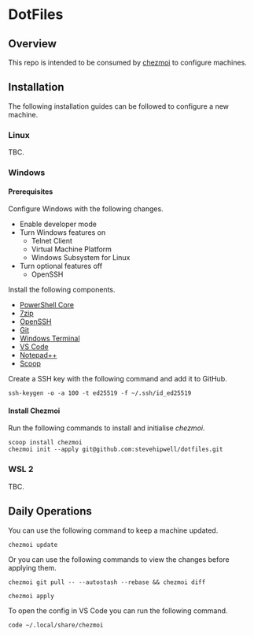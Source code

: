 # DotFiles

## Overview

This repo is intended to be consumed by [chezmoi](https://www.chezmoi.io/) to configure machines.

## Installation

The following installation guides can be followed to configure a new machine.

### Linux

TBC.

### Windows

#### Prerequisites

Configure Windows with the following changes.

- Enable developer mode
- Turn Windows features on
  - Telnet Client
  - Virtual Machine Platform
  - Windows Subsystem for Linux
- Turn optional features off
  - OpenSSH

Install the following components.

- [PowerShell Core](https://github.com/PowerShell/PowerShell)
- [7zip](https://www.7-zip.org/)
- [OpenSSH](https://github.com/PowerShell/Win32-OpenSSH)
- [Git](https://git-scm.com/download/win)
- [Windows Terminal](https://github.com/microsoft/terminal)
- [VS Code](https://code.visualstudio.com/download)
- [Notepad++](https://notepad-plus-plus.org/downloads/)
- [Scoop](https://scoop-docs.vercel.app/)

Create a SSH key with the following command and add it to GitHub.

```shell
ssh-keygen -o -a 100 -t ed25519 -f ~/.ssh/id_ed25519
```

#### Install Chezmoi

Run the following commands to install and initialise _chezmoi_.

```shell
scoop install chezmoi
chezmoi init --apply git@github.com:stevehipwell/dotfiles.git
```

### WSL 2

TBC.

## Daily Operations

You can use the following command to keep a machine updated.

```shell
chezmoi update
```

Or you can use the following commands to view the changes before applying them.

```shell
chezmoi git pull -- --autostash --rebase && chezmoi diff
```

```shell
chezmoi apply
```

To open the config in VS Code you can run the following command.

```shell
code ~/.local/share/chezmoi
```
